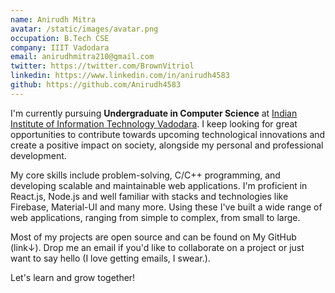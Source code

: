 ```yaml
---
name: Anirudh Mitra
avatar: /static/images/avatar.png
occupation: B.Tech CSE
company: IIIT Vadodara
email: anirudhmitra210@gmail.com
twitter: https://twitter.com/BrownVitriol
linkedin: https://www.linkedin.com/in/anirudh4583
github: https://github.com/Anirudh4583
---
```


I'm currently pursuing **Undergraduate in Computer Science** at [Indian Institute of Information Technology Vadodara](http://www.iiitvadodara.ac.in/). I keep looking for great opportunities to contribute towards upcoming technological innovations and create a positive impact on society, alongside my personal and professional development.

My core skills include problem-solving, C/C++ programming, and developing scalable and maintainable web applications. I'm proficient in React.js, Node.js and well familiar with stacks and technologies like Firebase, Material-UI and many more. Using these I've built a wide range of web applications, ranging from simple to complex, from small to large.

Most of my projects are open source and can be found on My GitHub (link&darr;). Drop me an email if you'd like to collaborate on a project or just want to say hello (I love getting emails, I swear.).

Let's learn and grow together!
